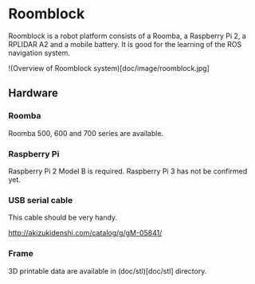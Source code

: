 # Roomblock

Roomblock is a robot platform consists of a Roomba, a Raspberry Pi 2,
a RPLIDAR A2 and a mobile battery. It is good for the learning of the
ROS navigation system.

!(Overview of Roomblock system)[doc/image/roomblock.jpg]

## Hardware

### Roomba

Roomba 500, 600 and 700 series are available.

### Raspberry Pi

Raspberry Pi 2 Model B is required. Raspberry Pi 3 has not be
confirmed yet.

### USB serial cable

This cable should be very handy.

http://akizukidenshi.com/catalog/g/gM-05841/

### Frame

3D printable data are available in (doc/stl)[doc/stl] directory.

